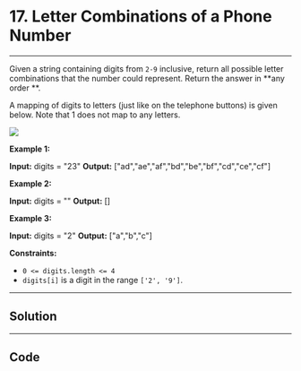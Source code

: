 # 17. Letter Combinations of a Phone Number

---

Given a string containing digits from `2-9` inclusive, return all possible letter combinations that the number could represent. Return the answer in **any order **.

A mapping of digits to letters (just like on the telephone buttons) is given below. Note that 1 does not map to any letters.

![](https://assets.leetcode.com/uploads/2022/03/15/1200px-telephone-keypad2svg.png)

 

**Example 1:**


**Input:** digits = "23"
**Output:** ["ad","ae","af","bd","be","bf","cd","ce","cf"]


**Example 2:**


**Input:** digits = ""
**Output:** []


**Example 3:**


**Input:** digits = "2"
**Output:** ["a","b","c"]


 

**Constraints:**

  * `0 <= digits.length <= 4`
  * `digits[i]` is a digit in the range `['2', '9']`.

---

## Solution



---

## Code
```python


```
